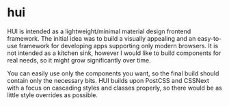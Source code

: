 # hui

HUI is intended as a lightweight/minimal material design frontend framework. The initial idea was to build a visually appealing and an easy-to-use framework for developing apps supporting only modern browsers. It is not intended as a kitchen sink, however I would like to build components for real needs, so it might grow significantly over time.

You can easily use only the components you want, so the final build should contain only the necessary bits. HUI builds upon PostCSS and CSSNext with a focus on cascading styles and classes properly, so there would be as little style overrides as possible.
